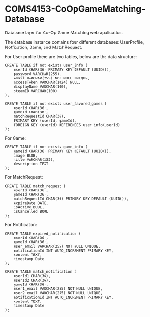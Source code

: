 # COMS4153-CoOpGameMatching-Database
Database layer for Co-Op Game Matching web application.

The database instance contains four different databases: UserProfile, Notfication, Game, and MatchRequest.

For User profile there are two tables, below are the data structure:
```
CREATE TABLE if not exists user_info (
    userId CHAR(36) PRIMARY KEY DEFAULT (UUID()),
    password VARCHAR(255),
    email VARCHAR(255) NOT NULL UNIQUE,
    accessToken VARCHAR(1024) NULL,
    displayName VARCHAR(100),
    steamID VARCHAR(100)
);

CREATE TABLE if not exists user_favored_games (
    userId CHAR(36),
    gameId CHAR(36),
    matchRequestId CHAR(36),
    PRIMARY KEY (userId, gameId),
    FOREIGN KEY (userId) REFERENCES user_info(userId)
);
```

For Game:

```
CREATE TABLE if not exists game_info (
    gameId CHAR(36) PRIMARY KEY DEFAULT (UUID()),
    image BLOB,
    title VARCHAR(255),
    description TEXT
);
```

For MatchRequest:
```
CREATE TABLE match_request (
    userId CHAR(36),
    gameId CHAR(36),
    matchRequestId CHAR(36) PRIMARY KEY DEFAULT (UUID()),
    expireDate DATE,
    isActive BOOL,
    isCancelled BOOL
);
```

For Notification:
```
CREATE TABLE expired_notification (
    userId CHAR(36),
    gameId CHAR(36),
    user_email VARCHAR(255) NOT NULL UNIQUE,
    notificationId INT AUTO_INCREMENT PRIMARY KEY,
    content TEXT,
    timestamp Date
);

CREATE TABLE match_notification (
    userId1 CHAR(36),
    userId2 CHAR(36),
    gameId CHAR(36),
    user1_email VARCHAR(255) NOT NULL UNIQUE,
    user2_email VARCHAR(255) NOT NULL UNIQUE,
    notificationId INT AUTO_INCREMENT PRIMARY KEY,
    content TEXT,
    timestamp Date
);
```
